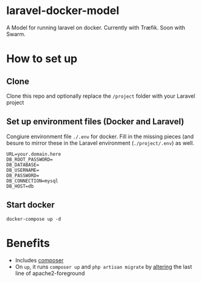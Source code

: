 # laravel-docker-model
A Model for running laravel on docker. Currently with Træfik. Soon with Swarm. 

# How to set up
## Clone 
Clone this repo and optionally replace the `/project` folder with your Laravel project

## Set up environment files (Docker and Laravel)
Congiure environment file `./.env` for docker. Fill in the missing pieces (and besure to mirror these in the Laravel environment (`./project/.env`) as well. 
```
URL=your.domain.here
DB_ROOT_PASSWORD=
DB_DATABASE=
DB_USERNAME=
DB_PASSWORD=
DB_CONNECTION=mysql
DB_HOST=db
```

## Start docker
`docker-compose up -d`

# Benefits
- Includes [composer](https://github.com/NUSOC/laravel-docker-model/blob/e0e44f21b11da9b59ae46bb71b25bf48a1f58e3f/Dockerfile#L2)
- On `up`, it runs `composer up` and `php artisan migrate` by [altering](https://github.com/NUSOC/laravel-docker-model/blob/e0e44f21b11da9b59ae46bb71b25bf48a1f58e3f/Dockerfile#L15) the last line of apache2-foreground

